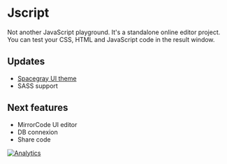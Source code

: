 Jscript
===

Not another JavaScript playground. It's a standalone online editor project.
You can test your CSS, HTML and JavaScript code in the result window.


## Updates 

- [Spacegray UI theme](http://kkga.github.io/spacegray/) 
- SASS support


## Next features

- MirrorCode UI editor
- DB connexion
- Share code 



[![Analytics](https://ga-beacon.appspot.com/UA-59640055-1/jscript/readme)](https://github.com/igrigorik/ga-beacon)
